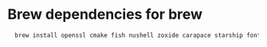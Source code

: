 # Brew dependencies for brew

```bash
  brew install openssl cmake fish nushell zoxide carapace starship font-meslo-lg-nerd-font font-sf-mono-nerd-font-ligaturized font-symbols-only-nerd-font
```
